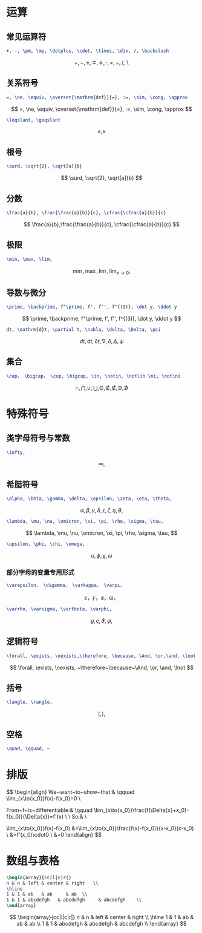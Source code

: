 # 运算

## 常见运算符

```latex
+, -, \pm, \mp, \dotplus, \cdot, \times, \div, /, \backslash
```

$$
+, -, \pm, \mp, \dotplus, \cdot, \times, \div, / ,\backslash
$$

## 关系符号

```latex
=, \ne, \equiv, \overset{\mathrm{def}}{=}, :=, \sim, \cong, \approx
```

$$
=, \ne, \equiv, \overset{\mathrm{def}}{=}, :=, \sim, \cong, \approx
$$

```latex
\leqslant, \geqslant
```

$$
\leqslant, \geqslant
$$

## 根号

```latex
\surd, \sqrt{2}, \sqrt[a]{b}
```

$$
\surd, \sqrt{2}, \sqrt[a]{b}
$$

## 分数

```latex
\frac{a}{b}, \frac{\frac{a}{b}}{c}, \cfrac{\cfrac{a}{b}}{c}
```

$$
\frac{a}{b},\frac{\frac{a}{b}}{c}, \cfrac{\cfrac{a}{b}}{c}
$$

## 极限

```latex
\min, \max, \lim, 
```

$$
\min, \max, \lim, \lim_{x\to0}, 
$$



## 导数与微分

```latex
\prime, \backprime, f^\prime, f', f'', f^{(3)}, \dot y, \ddot y
```

$$
\prime, \backprime, f^\prime, f', f'', f^{(3)}, \dot y, \ddot y
$$

```latex
dt, \mathrm{d}t, \partial t, \nabla, \delta, \Delta, \psi
```

$$
dt, \mathrm{d}t, \partial t, \nabla, \delta, \Delta,\psi
$$

## 集合

```latex
\cap， \bigcap， \cup, \bigcup, \in, \notin, \not\in \ni, \not\ni
```

$$
\cap, \bigcap, \cup, \bigcup, \in, \notin, \not\in, \ni, \not\ni
$$



# 特殊符号

## 类字母符号与常数

```latex
\infty, 
```

$$
\infty,
$$

## 希腊符号

```latex
\alpha, \beta, \gamma, \delta, \epsilon, \zeta, \eta, \theta,
```

$$
\alpha, \beta, \gamma, \delta, \epsilon, \zeta, \eta, \theta,
$$

```latex
\lambda, \mu, \nu, \omicron, \xi, \pi, \rho, \sigma, \tau, 
```

$$
\lambda, \mu, \nu, \omicron, \xi, \pi, \rho, \sigma, \tau,
$$

```latex
\upsilon, \phi, \chi, \omega,
```

$$
\upsilon, \phi, \chi, \omega
$$

### 部分字母的变量专用形式

```latex
\varepsilon， \digamma， \varkappa， \varpi，
```

$$
\varepsilon， \digamma， \varkappa， \varpi，
$$

```latex
\varrho, \varsigma, \vartheta, \varphi,
```

$$
\varrho, \varsigma, \vartheta, \varphi,
$$

## 逻辑符号

```latex
\forall, \exists, \nexists,\therefore, \because, \And, \or,\and, \lnot
```

$$
\forall, \exists, \nexists, ~\therefore~\because~\And, \or, \and, \lnot
$$



## 括号

```latex
\langle, \rangle, 
```

$$
\langle, \rangle, 
$$

## 空格

```latex
\quad, \qquad, ~
```



# 排版

$$
\begin{align}
We~want~to~show~that:& \qquad	
\lim_{x\to{x_0}}f(x)-f(x_0)=0	\\

From~f~is~differentiable:& \qquad
\lim_{x\to{x_0}}\frac{f(\Delta{x}+x_0)-f(x_0)}{\Delta{x}}=f'(x)	\\
\\
So:&
\\


\lim_{x\to{x_0}}f(x)-f(x_0)
&=\lim_{x\to{x_0}}\frac{f(x)-f(x_0)}{x-x_0}(x-x_0)	\\
&=f'(x_0)\cdot0	\\
&=0	
\end{align}
$$



# 数组与表格

```latex
\begin{array}{cc|l|c|r|}
n & n & left & center & right	\\
\hline
1 & 1 & ab   & ab	  & ab	\\
1 & 1 & abcdefgh   & abcdefgh	  & abcdefgh	\\
\end{array}
```

$$
\begin{array}{cc|l|c|r|}
n & n & left & center & right	\\
\hline
1 & 1 & ab   & ab	  & ab	\\
1 & 1 & abcdefgh   & abcdefgh	  & abcdefgh	\\
\end{array}
$$

